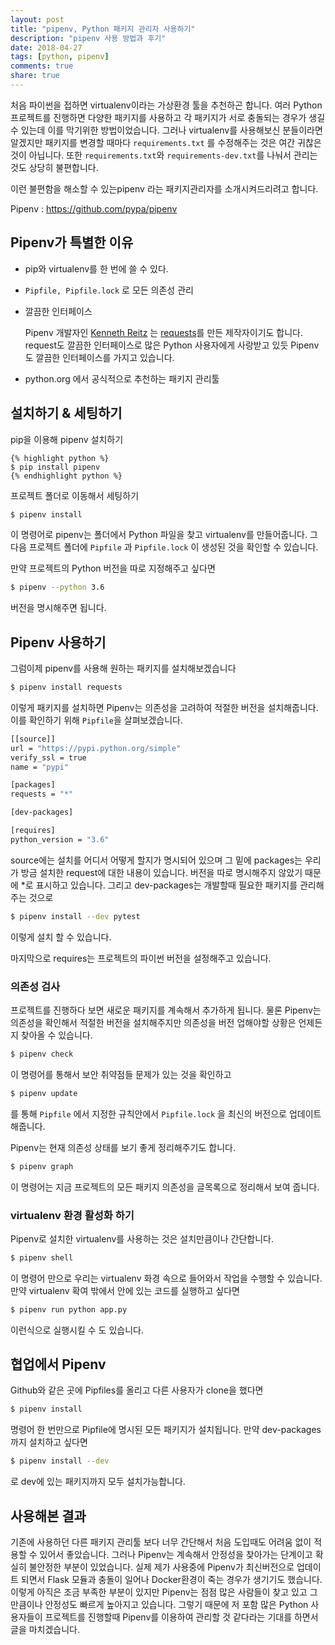```yaml
---
layout: post
title: "pipenv, Python 패키지 관리자 사용하기"
description: "pipenv 사용 방법과 후기"
date: 2018-04-27
tags: [python, pipenv]
comments: true
share: true
---
```


처음 파이썬을 접하면 virtualenv이라는 가상환경 툴을 추천하곤 합니다. 여러 Python 프로젝트를 진행하면 다양한 패키지를 사용하고 각 패키지가 서로 충돌되는 경우가 생길 수 있는데 이를 막기위한 방법이었습니다. 그러나 virtualenv를 사용해보신 분들이라면 알겠지만 패키지를 변경할 때마다 `requirements.txt` 를 수정해주는 것은 여간 귀찮은 것이 아닙니다. 또한 `requirements.txt`와 `requirements-dev.txt`를 나눠서 관리는 것도 상당히 불편합니다.

이런 불편함을 해소할 수 있는pipenv 라는 패키지관리자를 소개시켜드리려고 합니다.

Pipenv : https://github.com/pypa/pipenv

## Pipenv가 특별한 이유

* pip와 virtualenv를 한 번에 쓸 수 있다.

* `Pipfile, Pipfile.lock` 로 모든 의존성 관리

* 깔끔한 인터페이스

  Pipenv 개발자인 [Kenneth Reitz](https://github.com/kennethreitz) 는 [requests](https://github.com/requests/requests)를 만든 제작자이기도 합니다. request도 깔끔한 인터페이스로 많은 Python 사용자에게 사랑받고 있듯 Pipenv도 깔끔한 인터페이스를 가지고 있습니다.

* python.org 에서 공식적으로 추천하는 패키지 관리툴

## 설치하기 & 세팅하기

pip을 이용해 pipenv 설치하기

```
{% highlight python %}
$ pip install pipenv
{% endhighlight python %}
```

프로젝트 폴더로 이동해서 세팅하기

```bash
$ pipenv install
```

이 명령어로 pipenv는 폴더에서 Python 파일을 찾고 virtualenv를 만들어줍니다. 그다음 프로젝트 폴더에 `Pipfile` 과 `Pipfile.lock` 이 생성된 것을 확인할 수 있습니다.

만약 프로젝트의 Python 버전을 따로 지정해주고 싶다면

```bash
$ pipenv --python 3.6
```

버전을 명시해주면 됩니다.

## Pipenv 사용하기

그럼이제 pipenv를 사용해 원하는 패키지를 설치해보겠습니다

```bash
$ pipenv install requests
```

이렇게 패키지를 설치하면 Pipenv는 의존성을 고려하여 적절한 버전을 설치해줍니다. 이를 확인하기 위해 `Pipfile`을 살펴보겠습니다.

```bash
[[source]]
url = "https://pypi.python.org/simple"
verify_ssl = true
name = "pypi"

[packages]
requests = "*"

[dev-packages]

[requires]
python_version = "3.6"
```

source에는 설치를 어디서 어떻게 할지가 명시되어 있으며 그 밑에 packages는 우리가 방금 설치한 request에 대한 내용이 있습니다. 버전을 따로 명시해주지 않았기 때문에 *로 표시하고 있습니다. 그리고 dev-packages는 개발할때 필요한 패키지를 관리해주는 것으로

```bash
$ pipenv install --dev pytest
```

이렇게 설치 할 수 있습니다.

마지막으로 requires는 프로젝트의 파이썬 버전을 설정해주고 있습니다.

### 의존성 검사

프로젝트를 진행하다 보면 새로운 패키지를 계속해서 추가하게 됩니다. 물론 Pipenv는 의존성을 확인해서 적절한 버전을 설치해주지만 의존성을 버전 업해야할 상황은 언제든지 찾아올 수 있습니다.

```bash
$ pipenv check
```

이 명령어를 통해서 보안 취약점들 문제가 있는 것을 확인하고 

```bash
$ pipenv update
```

를 통해 `Pipfile` 에서 지정한 규칙안에서 `Pipfile.lock` 을 최신의 버전으로 업데이트해줍니다.

Pipenv는 현재 의존성 상태를 보기 좋게 정리해주기도 합니다.

```bash
$ pipenv graph
```

이 명령어는 지금 프로젝트의 모든 패키지 의존성을 글목록으로 정리해서 보여 줍니다.

###  virtualenv 환경 활성화 하기

Pipenv로 설치한 virtualenv를 사용하는 것은 설치만큼이나 간단합니다.

```bash
$ pipenv shell
```

이 명령어 만으로 우리는 virtualenv 화경 속으로 들어와서 작업을 수행할 수 있습니다. 만약 virtualenv 확여 밖에서 안에 있는 코드를 실행하고 싶다면

```bash
$ pipenv run python app.py
```

이런식으로 실행시킬 수 도 있습니다.

## 협업에서 Pipenv

Github와 같은 곳에 Pipfiles를 올리고 다른 사용자가 clone을 했다면

```bash
$ pipenv install
```

명령어 한 번만으로 Pipfile에 명시된 모든 패키지가 설치됩니다. 만약 dev-packages까지 설치하고 싶다면

```bash
$ pipenv install --dev
```

로 dev에 있는 패키지까지 모두 설치가능합니다.

## 사용해본 결과

기존에 사용하던 다른 패키지 관리툴 보다 너무 간단해서 처음 도입때도 어려움 없이 적용할 수 있어서 좋았습니다. 그러나 Pipenv는 계속해서 안정성을 찾아가는 단계이고 확실히 불안정한 부분이 있었습니다. 실제 제가 사용중에 Pipenv가 최신버전으로 업데이트 되면서 Flask 모듈과 충돌이 일어나 Docker환경이 죽는 경우가 생기기도 했습니다. 이렇게 아직은 조금 부족한 부분이 있지만 Pipenv는 점점 많은 사람들이 찾고 있고 그만큼이나 안정성도 빠르게 높아지고 있습니다. 그렇기 때문에 저 포함 많은 Python 사용자들이 프로젝트를 진행할때 Pipenv를 이용하여 관리할 것 같다라는 기대를 하면서 글을 마치겠습니다.
